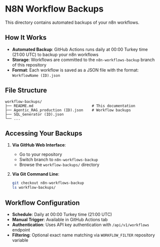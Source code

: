 # N8N Workflow Backups

This directory contains automated backups of your n8n workflows.

## How It Works

- **Automated Backup**: GitHub Actions runs daily at 00:00 Turkey time (21:00 UTC) to backup your n8n workflows
- **Storage**: Workflows are committed to the `n8n-workflows-backup` branch of this repository
- **Format**: Each workflow is saved as a JSON file with the format: `WorkflowName (ID).json`

## File Structure

```
workflow-backups/
├── README.md                           # This documentation
├── Agentic_RAG_production (ID).json    # Workflow backups
├── SQL_Generator (ID).json
└── ...
```

## Accessing Your Backups

1. **Via GitHub Web Interface**:
   - Go to your repository
   - Switch branch to `n8n-workflows-backup`
   - Browse the `workflow-backups/` directory

2. **Via Git Command Line**:
   ```bash
   git checkout n8n-workflows-backup
   ls workflow-backups/
   ```

## Workflow Configuration

- **Schedule**: Daily at 00:00 Turkey time (21:00 UTC)
- **Manual Trigger**: Available in GitHub Actions tab
- **Authentication**: Uses API key authentication with `/api/v1/workflows` endpoint
- **Filtering**: Optional exact name matching via `WORKFLOW_FILTER` repository variable
